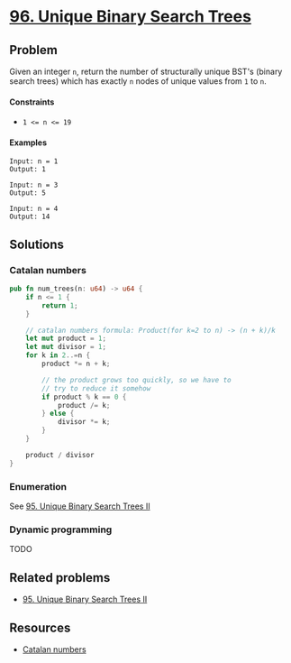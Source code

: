 # [96. Unique Binary Search Trees](https://leetcode.com/problems/unique-binary-search-trees/)

## Problem

Given an integer `n`, return the number of structurally unique BST's (binary search trees) 
which has exactly `n` nodes of unique values from `1` to `n`.

#### Constraints

* `1 <= n <= 19`

#### Examples

```text
Input: n = 1
Output: 1
```

```text
Input: n = 3
Output: 5
```

```text
Input: n = 4
Output: 14
```

## Solutions

### Catalan numbers

```rust
pub fn num_trees(n: u64) -> u64 {
    if n <= 1 {
        return 1;
    }

    // catalan numbers formula: Product(for k=2 to n) -> (n + k)/k
    let mut product = 1;
    let mut divisor = 1;
    for k in 2..=n {
        product *= n + k;

        // the product grows too quickly, so we have to
        // try to reduce it somehow
        if product % k == 0 {
            product /= k;
        } else {
            divisor *= k;
        }
    }

    product / divisor
}
```


### Enumeration

See [95. Unique Binary Search Trees II]


### Dynamic programming

TODO


## Related problems

* [95. Unique Binary Search Trees II]


## Resources

* [Catalan numbers](https://en.wikipedia.org/wiki/Catalan_number)


[95. Unique Binary Search Trees II]: 95%20-%20Unique%20Binary%20Search%20Trees%20II.md

